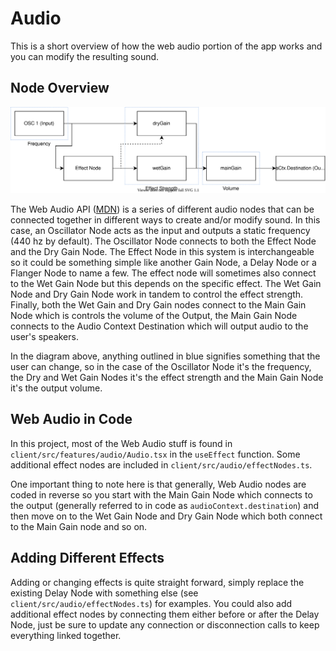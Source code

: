 # Audio

This is a short overview of how the web audio portion of the app works and you can modify the resulting sound.

## Node Overview

![Web Audio Diagram](microbit-webaudio-diagram.svg)

The Web Audio API ([MDN](https://developer.mozilla.org/en-US/docs/Web/API/Web_Audio_API)) is a series of different audio nodes that can be connected together in different ways to create and/or modify sound. In this case, an Oscillator Node acts as the input and outputs a static frequency (440 hz by default). The Oscillator Node connects to both the Effect Node and the Dry Gain Node. The Effect Node in this system is interchangeable so it could be something simple like another Gain Node, a Delay Node or a Flanger Node to name a few. The effect node will sometimes also connect to the Wet Gain Node but this depends on the specific effect. The Wet Gain Node and Dry Gain Node work in tandem to control the effect strength. Finally, both the Wet Gain and Dry Gain nodes connect to the Main Gain Node which is controls the volume of the Output, the Main Gain Node connects to the Audio Context Destination which will output audio to the user's speakers.

In the diagram above, anything outlined in blue signifies something that the user can change, so in the case of the Oscillator Node it's the frequency, the Dry and Wet Gain Nodes it's the effect strength and the Main Gain Node it's the output volume.

## Web Audio in Code

In this project, most of the Web Audio stuff is found in `client/src/features/audio/Audio.tsx` in the `useEffect` function. Some additional effect nodes are included in `client/src/audio/effectNodes.ts`.

One important thing to note here is that generally, Web Audio nodes are coded in reverse so you start with the Main Gain Node which connects to the output (generally referred to in code as `audioContext.destination`) and then move on to the Wet Gain Node and Dry Gain Node which both connect to the Main Gain node and so on.

## Adding Different Effects

Adding or changing effects is quite straight forward, simply replace the existing Delay Node with something else (see `client/src/audio/effectNodes.ts`) for examples. You could also add additional effect nodes by connecting them either before or after the Delay Node, just be sure to update any connection or disconnection calls to keep everything linked together.
